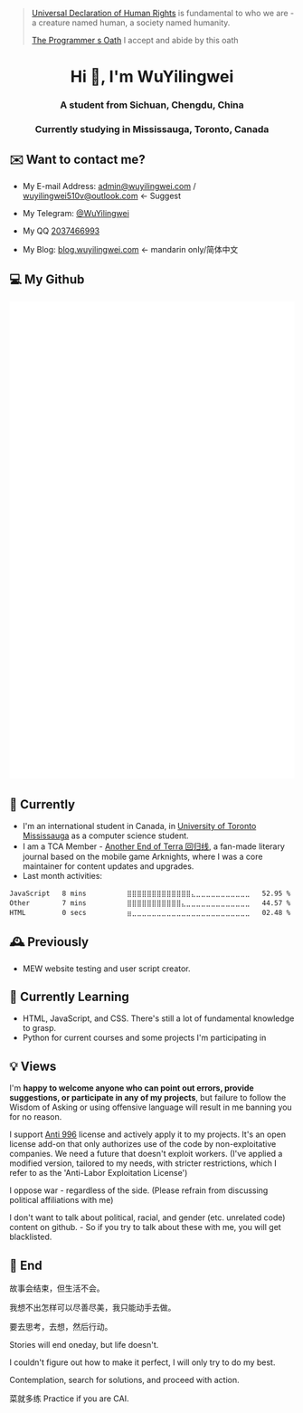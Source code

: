 > [Universal Declaration of Human Rights](https://www.un.org/en/about-us/universal-declaration-of-human-rights) is fundamental to who we are - a creature named human, a society named humanity.
> 
> [The Programmer s Oath](https://github.com/wuyilingwei/The-Programmer-s-Oath/blob/main/README.md) I accept and abide by this oath
<h1 align="center">Hi 👋, I'm WuYilingwei</h1>
<h3 align="center">A student from Sichuan, Chengdu, China</h3>
<h3 align="center">Currently studying in Mississauga, Toronto, Canada</h3>

## ✉️ Want to contact me?

- My E-mail Address: [admin@wuyilingwei.com](mailto:admin@wuyilingwei.com) / wuyilingwei510v@outlook.com <- Suggest

- My Telegram: [@WuYilingwei](https://t.me/WuYilingwei)

- My QQ [2037466993](https://wpa.qq.com/msgrd?v=3&uin=2037466993&site=qq&menu=yes)

- My Blog: [blog.wuyilingwei.com](https://blog.wuyilingwei.com) <- mandarin only/简体中文

## 💻 My Github

![Metrics](https://github.com/wuyilingwei/wuyilingwei/blob/main/github-metrics.svg)

## 🔭 Currently
- I'm an international student in Canada, in [University of Toronto Mississauga](https://www.utm.utoronto.ca/future-students/programs/computer-science) as a computer science student.
- I am a TCA Member - [Another End of Terra 回归线](https://github.com/TCA-Arknights/aneot), a fan-made literary journal based on the mobile game Arknights, where I was a core maintainer for content updates and upgrades.
- Last month activities:
<!--START_SECTION:waka-->

```txt
JavaScript   8 mins          ⣿⣿⣿⣿⣿⣿⣿⣿⣿⣿⣿⣿⣿⣄⣀⣀⣀⣀⣀⣀⣀⣀⣀⣀⣀   52.95 %
Other        7 mins          ⣿⣿⣿⣿⣿⣿⣿⣿⣿⣿⣿⣄⣀⣀⣀⣀⣀⣀⣀⣀⣀⣀⣀⣀⣀   44.57 %
HTML         0 secs          ⣶⣀⣀⣀⣀⣀⣀⣀⣀⣀⣀⣀⣀⣀⣀⣀⣀⣀⣀⣀⣀⣀⣀⣀⣀   02.48 %
```

<!--END_SECTION:waka-->

## 🕰 Previously
- MEW website testing and user script creator.

## 🌱 Currently Learning
- HTML, JavaScript, and CSS. There's still a lot of fundamental knowledge to grasp.
- Python for current courses and some projects I'm participating in

## 💡 Views

I'm **happy to welcome anyone who can point out errors, provide suggestions, or participate in any of my projects**, but failure to follow the Wisdom of Asking or using offensive language will result in me banning you for no reason.

I support [Anti 996](https://github.com/996icu/996.ICU/blob/master/LICENSE) license and actively apply it to my projects. It's an open license add-on that only authorizes use of the code by non-exploitative companies. We need a future that doesn't exploit workers. (I've applied a modified version, tailored to my needs, with stricter restrictions, which I refer to as the 'Anti-Labor Exploitation License')

I oppose war - regardless of the side. (Please refrain from discussing political affiliations with me)

I don't want to talk about political, racial, and gender (etc. unrelated code) content on github. - So if you try to talk about these with me, you will get blacklisted.

## 💭 End

故事会结束，但生活不会。

我想不出怎样可以尽善尽美，我只能动手去做。

要去思考，去想，然后行动。

Stories will end oneday, but life doesn't.

I couldn't figure out how to make it perfect, I will only try to do my best.

Contemplation, search for solutions, and proceed with action.

菜就多练 Practice if you are CAI.
